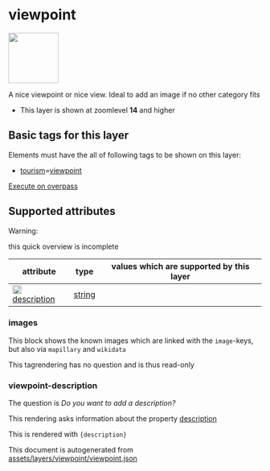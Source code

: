 

 viewpoint 
===========



<img src='https://mapcomplete.osm.be/./assets/layers/viewpoint/viewpoint.svg' height="100px"> 

A nice viewpoint or nice view. Ideal to add an image if no other category fits






  - This layer is shown at zoomlevel **14** and higher




 Basic tags for this layer 
---------------------------



Elements must have the all of following tags to be shown on this layer:



  - <a href='https://wiki.openstreetmap.org/wiki/Key:tourism' target='_blank'>tourism</a>=<a href='https://wiki.openstreetmap.org/wiki/Tag:tourism%3Dviewpoint' target='_blank'>viewpoint</a>


[Execute on overpass](http://overpass-turbo.eu/?Q=%5Bout%3Ajson%5D%5Btimeout%3A90%5D%3B(%20%20%20%20nwr%5B%22tourism%22%3D%22viewpoint%22%5D(%7B%7Bbbox%7D%7D)%3B%0A)%3Bout%20body%3B%3E%3Bout%20skel%20qt%3B)



 Supported attributes 
----------------------



Warning: 

this quick overview is incomplete



attribute | type | values which are supported by this layer
----------- | ------ | ------------------------------------------
[<img src='https://mapcomplete.osm.be/assets/svg/statistics.svg' height='18px'>](https://taginfo.openstreetmap.org/keys/description#values) [description](https://wiki.openstreetmap.org/wiki/Key:description) | [string](../SpecialInputElements.md#string) | 




### images 



This block shows the known images which are linked with the `image`-keys, but also via `mapillary` and `wikidata`

This tagrendering has no question and is thus read-only





### viewpoint-description 



The question is  *Do you want to add a description?*

This rendering asks information about the property  [description](https://wiki.openstreetmap.org/wiki/Key:description) 

This is rendered with  `{description}`

 

This document is autogenerated from [assets/layers/viewpoint/viewpoint.json](https://github.com/pietervdvn/MapComplete/blob/develop/assets/layers/viewpoint/viewpoint.json)